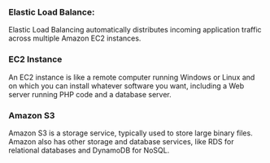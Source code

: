 

### Elastic Load Balance:
Elastic Load Balancing automatically distributes incoming application traffic across multiple Amazon EC2 instances.

### EC2 Instance
An EC2 instance is like a remote computer running Windows or Linux and on which you can install whatever software you want, including a Web server running PHP code and a database server.

### Amazon S3
Amazon S3 is a storage service, typically used to store large binary files. Amazon also has other storage and database services, like RDS for relational databases and DynamoDB for NoSQL.
